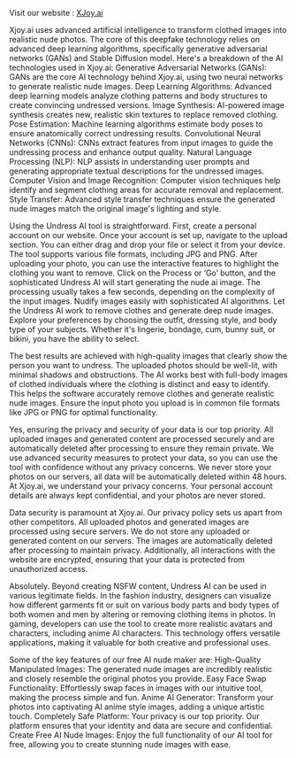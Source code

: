Visit our website : <a href='https://xjoy.ai/tools'>XJoy.ai</a>

Xjoy.ai uses advanced artificial intelligence to transform clothed images into realistic nude photos. The core of this deepfake technology relies on advanced deep learning algorithms, specifically generative adversarial networks (GANs) and Stable Diffusion model. Here's a breakdown of the AI technologies used in Xjoy.ai:
Generative Adversarial Networks (GANs): GANs are the core AI technology behind Xjoy.ai, using two neural networks to generate realistic nude images.
Deep Learning Algorithms: Advanced deep learning models analyze clothing patterns and body structures to create convincing undressed versions.
Image Synthesis: AI-powered image synthesis creates new, realistic skin textures to replace removed clothing.
Pose Estimation: Machine learning algorithms estimate body poses to ensure anatomically correct undressing results.
Convolutional Neural Networks (CNNs): CNNs extract features from input images to guide the undressing process and enhance output quality.
Natural Language Processing (NLP): NLP assists in understanding user prompts and generating appropriate textual descriptions for the undressed images.
Computer Vision and Image Recognition: Computer vision techniques help identify and segment clothing areas for accurate removal and replacement.
Style Transfer: Advanced style transfer techniques ensure the generated nude images match the original image's lighting and style.

Using the Undress AI tool is straightforward. First, create a personal account on our website. Once your account is set up, navigate to the upload section. You can either drag and drop your file or select it from your device. The tool supports various file formats, including JPG and PNG. After uploading your photo, you can use the interactive features to highlight the clothing you want to remove. Click on the Process or ‘Go’ button, and the sophisticated Undress AI will start generating the nude ai image. The processing usually takes a few seconds, depending on the complexity of the input images. Nudify images easily with sophisticated AI algorithms. Let the Undress AI work to remove clothes and generate deep nude images. Explore your preferences by choosing the outfit, dressing style, and body type of your subjects. Whether it's lingerie, bondage, cum, bunny suit, or bikini, you have the ability to select.

The best results are achieved with high-quality images that clearly show the person you want to undress. The uploaded photos should be well-lit, with minimal shadows and obstructions. The AI works best with full-body images of clothed individuals where the clothing is distinct and easy to identify. This helps the software accurately remove clothes and generate realistic nude images. Ensure the input photo you upload is in common file formats like JPG or PNG for optimal functionality.

Yes, ensuring the privacy and security of your data is our top priority. All uploaded images and generated content are processed securely and are automatically deleted after processing to ensure they remain private. We use advanced security measures to protect your data, so you can use the tool with confidence without any privacy concerns. We never store your photos on our servers, all data will be automatically deleted within 48 hours. At Xjoy.ai, we understand your privacy concerns. Your personal account details are always kept confidential, and your photos are never stored.

Data security is paramount at Xjoy.ai. Our privacy policy sets us apart from other competitors. All uploaded photos and generated images are processed using secure servers. We do not store any uploaded or generated content on our servers. The images are automatically deleted after processing to maintain privacy. Additionally, all interactions with the website are encrypted, ensuring that your data is protected from unauthorized access.


Absolutely. Beyond creating NSFW content, Undress AI can be used in various legitimate fields. In the fashion industry, designers can visualize how different garments fit or suit on various body parts and body types of both women and men by altering or removing clothing items in photos. In gaming, developers can use the tool to create more realistic avatars and characters, including anime AI characters. This technology offers versatile applications, making it valuable for both creative and professional uses.

Some of the key features of our free AI nude maker are:
High-Quality Manipulated Images: The generated nude images are incredibly realistic and closely resemble the original photos you provide.
Easy Face Swap Functionality: Effortlessly swap faces in images with our intuitive tool, making the process simple and fun.
Anime AI Generator: Transform your photos into captivating AI anime style images, adding a unique artistic touch.
Completely Safe Platform: Your privacy is our top priority. Our platform ensures that your identity and data are secure and confidential.
Create Free AI Nude Images: Enjoy the full functionality of our AI tool for free, allowing you to create stunning nude images with ease.
